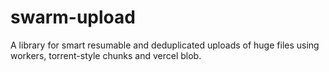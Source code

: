 # swarm-upload
A library for smart resumable and deduplicated uploads of huge files using workers, torrent-style chunks and vercel blob.
